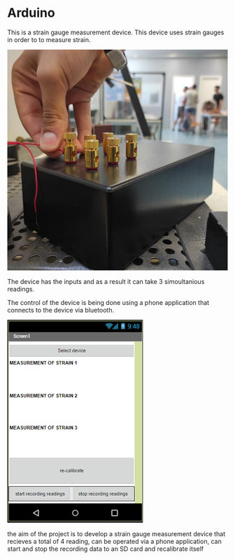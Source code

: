 # Arduino
This is a strain gauge measurement device. This device uses strain gauges in order to to measure strain. 

![1](https://github.com/BouzoulasDimitrios/Arduino/blob/main/pictures/placement.jpg)

The device has the inputs and as a result it can take 3 simoultanious readings.

The control of the device is being done using a phone application that connects to the device via bluetooth.

![2](https://github.com/BouzoulasDimitrios/Arduino/blob/main/pictures/screenshot_app.PNG)

the aim of the project is to develop a strain gauge measurement device that recieves a total of 4 reading, can be operated via a phone application, 
can start and stop the recording data to an SD card and recalibrate itself


